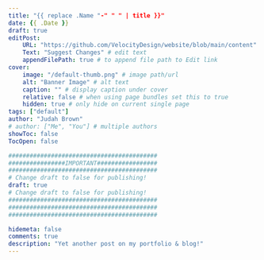 ```yaml
---
title: "{{ replace .Name "-" " " | title }}"
date: {{ .Date }}
draft: true
editPost:
    URL: "https://github.com/VelocityDesign/website/blob/main/content"
    Text: "Suggest Changes" # edit text
    appendFilePath: true # to append file path to Edit link
cover:
    image: "/default-thumb.png" # image path/url
    alt: "Banner Image" # alt text
    caption: "" # display caption under cover
    relative: false # when using page bundles set this to true
    hidden: true # only hide on current single page
tags: ["default"]
author: "Judah Brown"
# author: ["Me", "You"] # multiple authors
showToc: false
TocOpen: false

##########################################
################IMPORTANT#################
##########################################
# Change draft to false for publishing!
draft: true
# Change draft to false for publishing!
##########################################
##########################################
##########################################

hidemeta: false
comments: true
description: "Yet another post on my portfolio & blog!"
---
```


